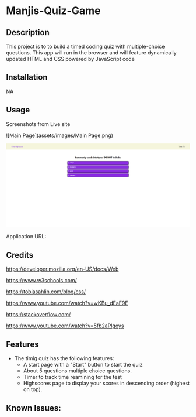 # Manjis-Quiz-Game

## Description
This project is to to build a timed coding quiz with multiple-choice questions. This app will run in the browser and will feature dynamically updated HTML and CSS powered by JavaScript code

## Installation
NA

## Usage

Screenshots from Live site

![Main Page](assets/images/Main Page.png)

![Questions page](assets/images/QuestionsPage.png)

Application URL: 

## Credits

https://developer.mozilla.org/en-US/docs/Web

https://www.w3schools.com/

https://tobiasahlin.com/blog/css/

https://www.youtube.com/watch?v=wKBu_dEaF9E

https://stackoverflow.com/

https://www.youtube.com/watch?v=5fb2aPlgoys


## Features

* The timig quiz has the following features:
	* A start page with a "Start" button to start the quiz
	* About 5 questions multiple choice questions.
	* Timer to track time reamining for the test
	* Highscores page to display your scores in descending order (highest on top).

## Known Issues: